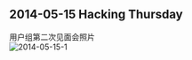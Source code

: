 ## 2014-05-15 Hacking Thursday
用户组第二次见面会照片  
![2014-05-15-1](http://hrblug.qiniudn.com/2014-05-15-1.jpg)  

